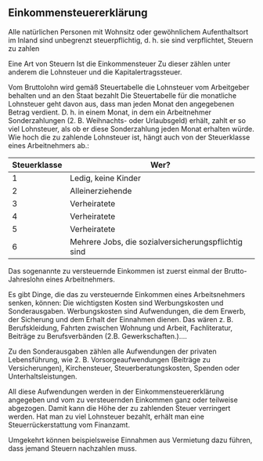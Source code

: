 
## Einkommensteuererklärung
Alle natürlichen Personen mit Wohnsitz oder gewöhnlichem Aufenthaltsort im Inland sind unbegrenzt steuerpflichtig, d. h. sie sind verpflichtet, Steuern zu zahlen

Eine Art von Steuern Ist die Einkommensteuer
Zu dieser zählen unter anderem die Lohnsteuer und die Kapitalertragssteuer.

Vom Bruttolohn wird gemäß Steuertabelle die Lohnsteuer vom Arbeitgeber behalten und an den Staat bezahlt Die Steuertabelle für die monatliche Lohnsteuer geht davon aus, dass man jeden Monat den angegebenen Betrag verdient. D. h. in einem Monat, in dem ein Arbeitnehmer Sonderzahlungen (2. B. Weihnachts- oder Urlaubsgeld) erhält, zahlt er so viel Lohnsteuer, als ob er diese Sonderzahlung jeden Monat erhalten würde. Wie hoch die zu zahlende Lohnsteuer ist, hängt auch von der Steuerklasse eines Arbeitnehmers ab.:

| Steuerklasse | Wer?                                                |
| ------------ | --------------------------------------------------- |
| 1            | Ledig, keine Kinder                                 |
| 2            | Alleinerziehende                                    |
| 3            | Verheiratete                                        |
| 4            | Verheiratete                                        |
| 5            | Verheiratete                                        |
| 6            | Mehrere Jobs, die sozialversicherungspflichtig sind |

Das sogenannte zu versteuernde Einkommen ist zuerst einmal der Brutto-Jahreslohn eines Arbeitnehmers.

Es gibt Dinge, die das zu versteuernde Einkommen eines Arbeitsnehmers senken, können: Die wichtigsten
Kosten sind Werbungskosten und Sonderausgaben. Werbungskosten sind Aufwendungen, die dem Erwerb, der Sicherung und dem Erhalt der Einnahmen dienen. Das wären z. B. Berufskleidung, Fahrten zwischen Wohnung und Arbeit, Fachliteratur, Beiträge zu Berufsverbänden (2.B. Gewerkschaften.)....

Zu den Sonderausgaben zählen alle Aufwendungen der privaten Lebensführung, wie 2. B.
Vorsorgeaufwendungen (Beiträge zu Versicherungen), Kirchensteuer, Steuerberatungskosten, Spenden oder Unterhaltsleistungen.

All diese Aufwendungen werden in der Einkommensteuererklärung angegeben und vom zu versteuernden Einkommen ganz oder teilweise abgezogen. Damit kann die Höhe der zu zahlenden Steuer verringert werden. Hat man zu viel Lohnsteuer bezahlt, erhält man eine Steuerrückerstattung vom Finanzamt.

Umgekehrt können beispielsweise Einnahmen aus Vermietung dazu führen, dass jemand Steuern nachzahlen muss.